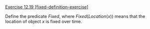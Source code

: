 [Exercise 12.19 \[fixed-definition-exercise\]](ex_19/)

Define the predicate ${Fixed}$, where
${Fixed}({Location}(x))$ means that the location of object $x$ is
fixed over time.
